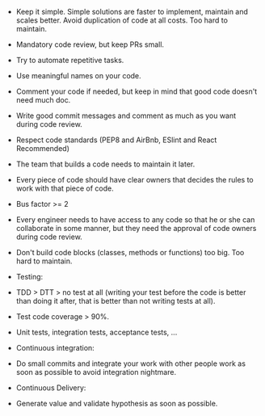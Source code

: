- Keep it simple. Simple solutions are faster to implement, maintain and scales better. Avoid duplication of code at all costs. Too hard to maintain.
- Mandatory code review, but keep PRs small.
- Try to automate repetitive tasks.
- Use meaningful names on your code.
- Comment your code if needed, but keep in mind that good code doesn't need much doc.
- Write good commit messages and comment as much as you want during code review.

- Respect code standards (PEP8 and AirBnb, ESlint and React Recommended)
- The team that builds a code needs to maintain it later.
- Every piece of code should have clear owners that decides the rules to work with that piece of code.
- Bus factor >= 2
- Every engineer needs to have access to any code so that he or she can collaborate in some manner, but they need the approval of code owners during code review.
- Don't build code blocks (classes, methods or functions) too big. Too hard to maintain.

- Testing:
- TDD > DTT > no test at all (writing your test before the code is better than doing it after, that is better than not writing tests at all).
- Test code coverage > 90%.
- Unit tests, integration tests, acceptance tests, ...
- Continuous integration:
- Do small commits and integrate your work with other people work as soon as possible to avoid integration nightmare.
- Continuous Delivery:
- Generate value and validate hypothesis as soon as possible.

